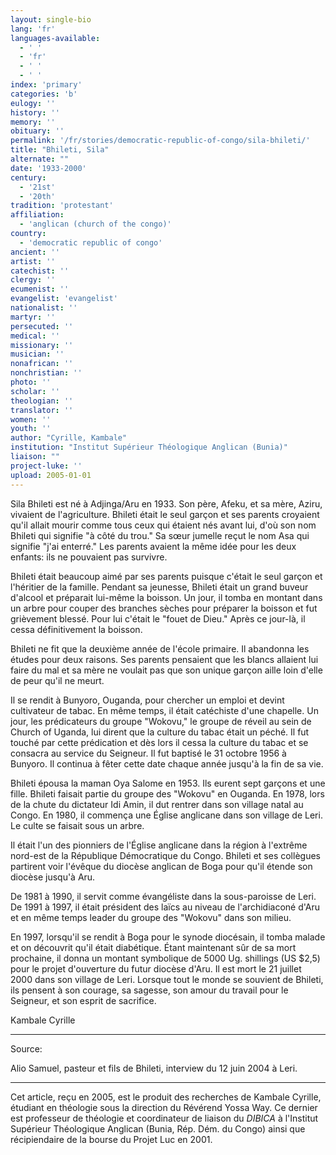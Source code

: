 ```yaml
---
layout: single-bio
lang: 'fr'
languages-available:
  - ' '
  - 'fr'
  - ' '
  - ' '
index: 'primary'
categories: 'b'
eulogy: ''
history: ''
memory: ''
obituary: ''
permalink: '/fr/stories/democratic-republic-of-congo/sila-bhileti/'
title: "Bhileti, Sila"
alternate: ""
date: '1933-2000'
century:
  - '21st'
  - '20th'
tradition: 'protestant'
affiliation:
  - 'anglican (church of the congo)'
country:
  - 'democratic republic of congo'
ancient: ''
artist: ''
catechist: ''
clergy: ''
ecumenist: ''
evangelist: 'evangelist'
nationalist: ''
martyr: ''
persecuted: ''
medical: ''
missionary: ''
musician: ''
nonafrican: ''
nonchristian: ''
photo: ''
scholar: ''
theologian: ''
translator: ''
women: ''
youth: ''
author: "Cyrille, Kambale"
institution: "Institut Supérieur Théologique Anglican (Bunia)"
liaison: ""
project-luke: ''
upload: 2005-01-01
---
```




Sila Bhileti est né à Adjinga/Aru en 1933. Son père, Afeku, et sa mère, Aziru, vivaient de l'agriculture. Bhileti était le seul garçon et ses parents croyaient qu'il allait mourir comme tous ceux qui étaient nés avant lui, d'où son nom Bhileti qui signifie "à côté du trou." Sa sœur jumelle reçut le nom Asa qui signifie "j'ai enterré." Les parents avaient la même idée pour les deux enfants: ils ne pouvaient pas survivre.

Bhileti était beaucoup aimé par ses parents puisque c'était le seul garçon et l'héritier de la famille. Pendant sa jeunesse, Bhileti était un grand buveur d'alcool et préparait lui-même la boisson. Un jour, il tomba en montant dans un arbre pour couper des branches sèches pour préparer la boisson et fut grièvement blessé. Pour lui c'était le "fouet de Dieu." Après ce jour-là, il cessa définitivement la boisson.

Bhileti ne fit que la deuxième année de l'école primaire. Il abandonna les études pour deux raisons. Ses parents pensaient que les blancs allaient lui faire du mal et sa mère ne voulait pas que son unique garçon aille loin d'elle de peur qu'il ne meurt.

Il se rendit à Bunyoro, Ouganda, pour chercher un emploi et devint cultivateur de tabac. En même temps, il était catéchiste d'une chapelle. Un jour, les prédicateurs du groupe "Wokovu," le groupe de réveil au sein de Church of Uganda, lui dirent que la culture du tabac était un péché. Il fut touché par cette prédication et dès lors il cessa la culture du tabac et se consacra au service du Seigneur. Il fut baptisé le 31 octobre 1956 à Bunyoro. Il continua à fêter cette date chaque année jusqu'à la fin de sa vie.

Bhileti épousa la maman Oya Salome en 1953. Ils eurent sept garçons et une fille. Bhileti faisait partie du groupe des "Wokovu" en Ouganda. En 1978, lors de la chute du dictateur Idi Amin, il dut rentrer dans son village natal au Congo. En 1980, il commença une Église anglicane dans son village de Leri. Le culte se faisait sous un arbre.

Il était l'un des pionniers de l'Église anglicane dans la région à l'extrême nord-est de la République Démocratique du Congo. Bhileti et ses collègues partirent voir l'évêque du diocèse anglican de Boga pour qu'il étende son diocèse jusqu'à Aru.

De 1981 à 1990, il servit comme évangéliste dans la sous-paroisse de Leri. De 1991 à 1997, il était président des laïcs au niveau de l'archidiaconé d'Aru et en même temps leader du groupe des "Wokovu"  dans son milieu.

En 1997, lorsqu'il se rendit à Boga pour le synode diocésain, il tomba malade et on découvrit qu'il était diabétique. Étant maintenant sûr de sa mort prochaine, il donna un montant symbolique de 5000 Ug. shillings (US $2,5) pour le projet d'ouverture du futur diocèse d'Aru. Il est mort le 21 juillet 2000 dans son village de Leri. Lorsque tout le monde se souvient de Bhileti, ils pensent à son courage, sa sagesse, son amour du travail pour le Seigneur, et son esprit de sacrifice.

Kambale Cyrille

---

Source:

Alio Samuel, pasteur et fils de Bhileti, interview du 12 juin 2004 à Leri.

---

Cet article, re&ccedil;u en 2005, est le produit des recherches de Kambale Cyrille, &eacute;tudiant en th&eacute;ologie sous la direction du R&eacute;v&eacute;rend Yossa Way.  Ce dernier est professeur de th&eacute;ologie et coordinateur de liaison du *DIBICA* &agrave; l'Institut Sup&eacute;rieur Th&eacute;ologique Anglican (Bunia, R&eacute;p. D&eacute;m. du Congo) ainsi que r&eacute;cipiendaire de la bourse du Projet Luc en 2001.
